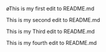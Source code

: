 øThis is my first edit to README.md

This is my second edit to README.md

This is my Third edit to README.md

This is my fourth edit to README.md

